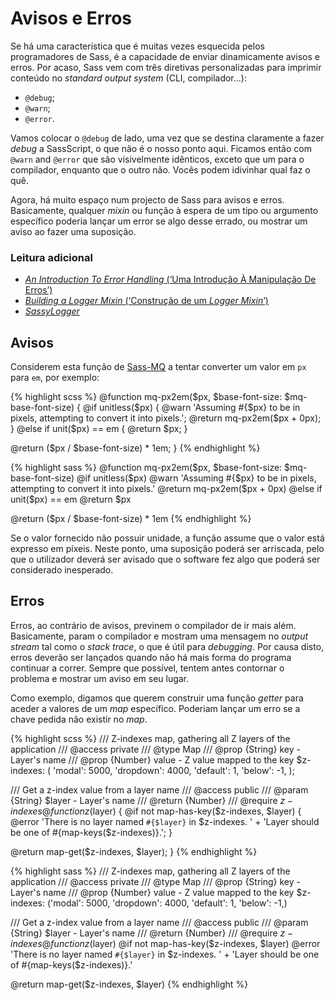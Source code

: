 
# Avisos e Erros

Se há uma característica que é muitas vezes esquecida pelos programadores de Sass, é a capacidade de enviar dinamicamente avisos e erros. Por acaso, Sass vem com três diretivas personalizadas para imprimir conteúdo no _standard output system_ (CLI, compilador...):

* `@debug`;
* `@warn`;
* `@error`.

Vamos colocar o `@debug` de lado, uma vez que se destina claramente a fazer _debug_ a SassScript, o que não é o nosso ponto aqui. Ficamos então com `@warn` and `@error` que são visivelmente idênticos, exceto que um para o compilador, enquanto que o outro não. Vocês podem idivinhar qual faz o quê.

Agora, há muito espaço num projecto de Sass para avisos e erros. Basicamente, qualquer _mixin_ ou função à espera de um tipo ou argumento específico poderia lançar um error se algo desse errado, ou mostrar um aviso ao fazer uma suposição.



### Leitura adicional

* [_An Introduction To Error Handling_ (‘Uma Introdução À Manipulação De Erros’)](http://webdesign.tutsplus.com/tutorials/an-introduction-to-error-handling-in-sass--cms-19996)
* [_Building a Logger Mixin_ (‘Construção de um _Logger Mixin_’)](http://webdesign.tutsplus.com/tutorials/building-a-logger-mixin-in-sass--cms-22070)
* [_SassyLogger_](https://github.com/HugoGiraudel/SassyLogger)






## Avisos

Considerem esta função de [Sass-MQ](https://github.com/sass-mq/sass-mq) a tentar converter um valor em `px` para `em`, por exemplo:

<div class="code-block">
  <div class="code-block__wrapper" data-syntax="scss">
{% highlight scss %}
@function mq-px2em($px, $base-font-size: $mq-base-font-size) {
  @if unitless($px) {
    @warn 'Assuming #{$px} to be in pixels, attempting to convert it into pixels.';
    @return mq-px2em($px + 0px);
  } @else if unit($px) == em {
    @return $px;
  }

  @return ($px / $base-font-size) * 1em;
}
{% endhighlight %}
  </div>
  <div class="code-block__wrapper" data-syntax="sass">
{% highlight sass %}
@function mq-px2em($px, $base-font-size: $mq-base-font-size)
  @if unitless($px)
    @warn 'Assuming #{$px} to be in pixels, attempting to convert it into pixels.'
    @return mq-px2em($px + 0px)
  @else if unit($px) == em
    @return $px

  @return ($px / $base-font-size) * 1em
{% endhighlight %}
  </div>
</div>

Se o valor fornecido não possuir unidade, a função assume que o valor está expresso em píxeis. Neste ponto, uma suposição poderá ser arriscada, pelo que o utilizador deverá ser avisado que o software fez algo que poderá ser considerado inesperado.






## Erros

Erros, ao contrário de avisos, previnem o compilador de ir mais além. Basicamente, param o compilador e mostram uma mensagem no _output stream_ tal como o _stack trace_, o que é útil para _debugging_. Por causa disto, erros deverão ser lançados quando não há mais forma do programa continuar a correr. Sempre que possível, tentem antes contornar o problema e mostrar um aviso em seu lugar.

Como exemplo, digamos que querem construir uma função _getter_ para aceder a valores de um _map_ específico. Poderiam lançar um erro se a chave pedida não existir no _map_.

<div class="code-block">
  <div class="code-block__wrapper" data-syntax="scss">
{% highlight scss %}
/// Z-indexes map, gathering all Z layers of the application
/// @access private
/// @type Map
/// @prop {String} key - Layer's name
/// @prop {Number} value - Z value mapped to the key
$z-indexes: (
  'modal': 5000,
  'dropdown': 4000,
  'default': 1,
  'below': -1,
);

/// Get a z-index value from a layer name
/// @access public
/// @param {String} $layer - Layer's name
/// @return {Number}
/// @require $z-indexes
@function z($layer) {
  @if not map-has-key($z-indexes, $layer) {
    @error 'There is no layer named `#{$layer}` in $z-indexes. '
         + 'Layer should be one of #{map-keys($z-indexes)}.';
  }

  @return map-get($z-indexes, $layer);
}
{% endhighlight %}
  </div>
  <div class="code-block__wrapper" data-syntax="sass">
{% highlight sass %}
/// Z-indexes map, gathering all Z layers of the application
/// @access private
/// @type Map
/// @prop {String} key - Layer's name
/// @prop {Number} value - Z value mapped to the key
$z-indexes: ('modal': 5000, 'dropdown': 4000, 'default': 1, 'below': -1,)

/// Get a z-index value from a layer name
/// @access public
/// @param {String} $layer - Layer's name
/// @return {Number}
/// @require $z-indexes
@function z($layer)
  @if not map-has-key($z-indexes, $layer)
    @error 'There is no layer named `#{$layer}` in $z-indexes. '
         + 'Layer should be one of #{map-keys($z-indexes)}.'

  @return map-get($z-indexes, $layer)
{% endhighlight %}
  </div>
</div>

